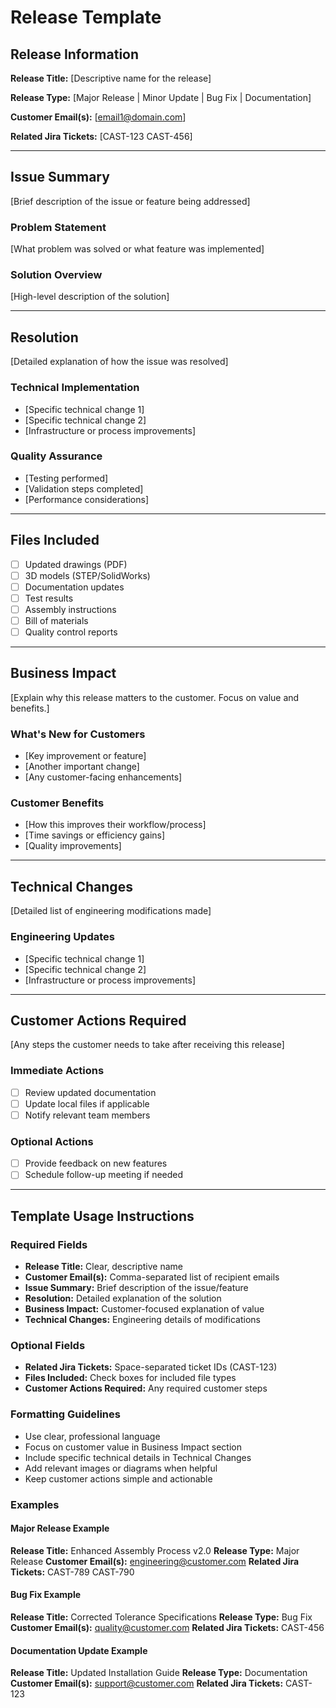 # Release Template

## Release Information

**Release Title:** [Descriptive name for the release]

**Release Type:** [Major Release | Minor Update | Bug Fix | Documentation]

**Customer Email(s):** [email1@domain.com]

**Related Jira Tickets:** [CAST-123 CAST-456]

---

## Issue Summary

[Brief description of the issue or feature being addressed]

### Problem Statement
[What problem was solved or what feature was implemented]

### Solution Overview
[High-level description of the solution]

---

## Resolution

[Detailed explanation of how the issue was resolved]

### Technical Implementation
- [Specific technical change 1]
- [Specific technical change 2]
- [Infrastructure or process improvements]

### Quality Assurance
- [Testing performed]
- [Validation steps completed]
- [Performance considerations]

---

## Files Included

- [ ] Updated drawings (PDF)
- [ ] 3D models (STEP/SolidWorks)
- [ ] Documentation updates
- [ ] Test results
- [ ] Assembly instructions
- [ ] Bill of materials
- [ ] Quality control reports

---

## Business Impact

[Explain why this release matters to the customer. Focus on value and benefits.]

### What's New for Customers
- [Key improvement or feature]
- [Another important change]
- [Any customer-facing enhancements]

### Customer Benefits
- [How this improves their workflow/process]
- [Time savings or efficiency gains]
- [Quality improvements]

---

## Technical Changes

[Detailed list of engineering modifications made]

### Engineering Updates
- [Specific technical change 1]
- [Specific technical change 2]
- [Infrastructure or process improvements]

---

## Customer Actions Required

[Any steps the customer needs to take after receiving this release]

### Immediate Actions
- [ ] Review updated documentation
- [ ] Update local files if applicable
- [ ] Notify relevant team members

### Optional Actions
- [ ] Provide feedback on new features
- [ ] Schedule follow-up meeting if needed

---

## Template Usage Instructions

### Required Fields
- **Release Title:** Clear, descriptive name
- **Customer Email(s):** Comma-separated list of recipient emails
- **Issue Summary:** Brief description of the issue/feature
- **Resolution:** Detailed explanation of the solution
- **Business Impact:** Customer-focused explanation of value
- **Technical Changes:** Engineering details of modifications

### Optional Fields
- **Related Jira Tickets:** Space-separated ticket IDs (CAST-123)
- **Files Included:** Check boxes for included file types
- **Customer Actions Required:** Any required customer steps

### Formatting Guidelines
- Use clear, professional language
- Focus on customer value in Business Impact section
- Include specific technical details in Technical Changes
- Add relevant images or diagrams when helpful
- Keep customer actions simple and actionable

### Examples

#### Major Release Example
**Release Title:** Enhanced Assembly Process v2.0
**Release Type:** Major Release
**Customer Email(s):** engineering@customer.com
**Related Jira Tickets:** CAST-789 CAST-790

#### Bug Fix Example
**Release Title:** Corrected Tolerance Specifications
**Release Type:** Bug Fix
**Customer Email(s):** quality@customer.com
**Related Jira Tickets:** CAST-456

#### Documentation Update Example
**Release Title:** Updated Installation Guide
**Release Type:** Documentation
**Customer Email(s):** support@customer.com
**Related Jira Tickets:** CAST-123 